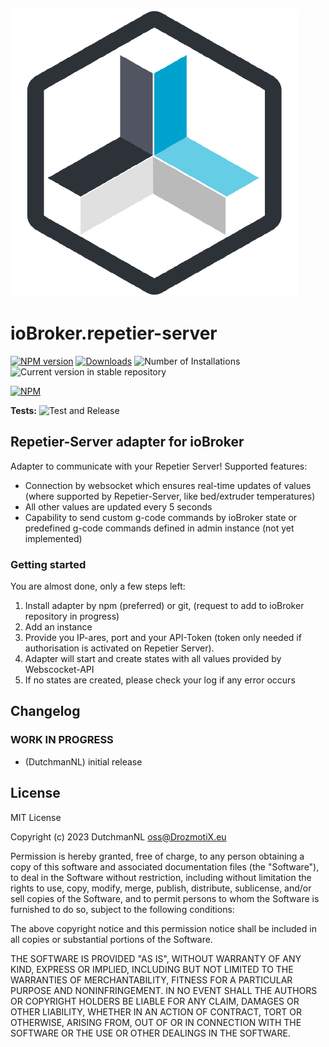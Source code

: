 ![Logo](admin/repetier-server.png)
# ioBroker.repetier-server

[![NPM version](https://img.shields.io/npm/v/iobroker.repetier-server.svg)](https://www.npmjs.com/package/iobroker.repetier-server)
[![Downloads](https://img.shields.io/npm/dm/iobroker.repetier-server.svg)](https://www.npmjs.com/package/iobroker.repetier-server)
![Number of Installations](https://iobroker.live/badges/repetier-server-installed.svg)
![Current version in stable repository](https://iobroker.live/badges/repetier-server-stable.svg)

[![NPM](https://nodei.co/npm/iobroker.repetier-server.png?downloads=true)](https://nodei.co/npm/iobroker.repetier-server/)

**Tests:** ![Test and Release](https://github.com/DrozmotiX/ioBroker.repetier-server/workflows/Test%20and%20Release/badge.svg)

## Repetier-Server adapter for ioBroker

Adapter to communicate with your Repetier Server! Supported features:

- Connection by websocket which ensures real-time updates of values (where supported by Repetier-Server, like bed/extruder temperatures)
- All other values are updated every 5 seconds
- Capability to send custom g-code commands by ioBroker state or predefined g-code commands defined in admin instance (not yet implemented)

### Getting started

You are almost done, only a few steps left:
1. Install adapter by npm (preferred) or git, (request to add to ioBroker repository in progress)
2. Add an instance
3. Provide you IP-ares, port and your API-Token (token only needed if authorisation is activated on Repetier Server). 
4. Adapter will start and create states with all values provided by Webscocket-API
5. If no states are created, please check your log if any error occurs

## Changelog
<!--
	Placeholder for the next version (at the beginning of the line):
	### **WORK IN PROGRESS**
-->

### **WORK IN PROGRESS**
* (DutchmanNL) initial release

## License
MIT License

Copyright (c) 2023 DutchmanNL <oss@DrozmotiX.eu>

Permission is hereby granted, free of charge, to any person obtaining a copy
of this software and associated documentation files (the "Software"), to deal
in the Software without restriction, including without limitation the rights
to use, copy, modify, merge, publish, distribute, sublicense, and/or sell
copies of the Software, and to permit persons to whom the Software is
furnished to do so, subject to the following conditions:

The above copyright notice and this permission notice shall be included in all
copies or substantial portions of the Software.

THE SOFTWARE IS PROVIDED "AS IS", WITHOUT WARRANTY OF ANY KIND, EXPRESS OR
IMPLIED, INCLUDING BUT NOT LIMITED TO THE WARRANTIES OF MERCHANTABILITY,
FITNESS FOR A PARTICULAR PURPOSE AND NONINFRINGEMENT. IN NO EVENT SHALL THE
AUTHORS OR COPYRIGHT HOLDERS BE LIABLE FOR ANY CLAIM, DAMAGES OR OTHER
LIABILITY, WHETHER IN AN ACTION OF CONTRACT, TORT OR OTHERWISE, ARISING FROM,
OUT OF OR IN CONNECTION WITH THE SOFTWARE OR THE USE OR OTHER DEALINGS IN THE
SOFTWARE.